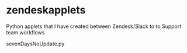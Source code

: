 # zendeskapplets
Python applets that I have created between Zendesk/Slack to to Support team workflows


sevenDaysNoUpdate.py 
